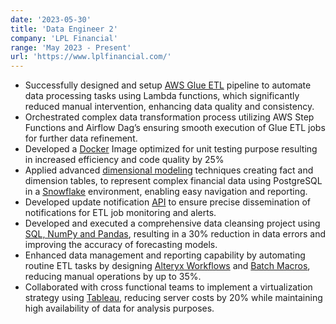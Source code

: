 ```yaml
---
date: '2023-05-30'
title: 'Data Engineer 2'
company: 'LPL Financial'
range: 'May 2023 - Present'
url: 'https://www.lplfinancial.com/'
---
```


- Successfully designed and setup [AWS Glue ETL]() pipeline to automate data processing tasks using Lambda functions, which significantly reduced manual intervention, enhancing data quality and consistency.
- Orchestrated complex data transformation process utilizing AWS Step Functions and Airflow Dag’s ensuring smooth execution of Glue ETL jobs for further data refinement.
- Developed a [Docker]() Image optimized for unit testing purpose resulting in increased efficiency and code quality by 25%
- Applied advanced [dimensional modeling]() techniques creating fact and dimension tables, to represent complex financial data using PostgreSQL in a [Snowflake]() environment, enabling easy navigation and reporting.
- Developed update notification [API]() to ensure precise dissemination of notifications for ETL job monitoring and alerts.
- Developed and executed a comprehensive data cleansing project using [SQL, NumPy and Pandas](), resulting in a 30% reduction in data errors and improving the accuracy of forecasting models.
- Enhanced data management and reporting capability by automating routine ETL tasks by designing [Alteryx Workflows]() and [Batch Macros](), reducing manual operations by up to 35%.
- Collaborated with cross functional teams to implement a virtualization strategy using [Tableau](), reducing server costs by 20% while maintaining high availability of data for analysis purposes.